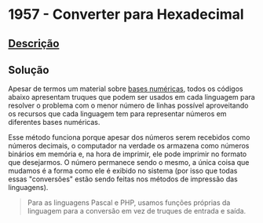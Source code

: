 # 1957 - Converter para Hexadecimal

## [Descrição](https://www.beecrowd.com.br/judge/pt/problems/view/1957)

## Solução

Apesar de termos um material sobre [bases numéricas](../../../base-teorica/matematica/base-numerica/README.md), todos os códigos abaixo apresentam truques que podem ser usados em cada linguagem para resolver o problema com o menor número de linhas possível aproveitando os recursos que cada linguagem tem para representar números em diferentes bases numéricas.

Esse método funciona porque apesar dos números serem recebidos como números decimais, o computador na verdade os armazena como números binários em memória e, na hora de imprimir, ele pode imprimir no formato que desejarmos. O número permanece sendo o mesmo, a única coisa que mudamos é a forma como ele é exibido no sistema (por isso que todas essas "conversões" estão sendo feitas nos métodos de impressão das linguagens).

> Para as linguagens Pascal e PHP, usamos funções próprias da linguagem para a conversão em vez de truques de entrada e saída.